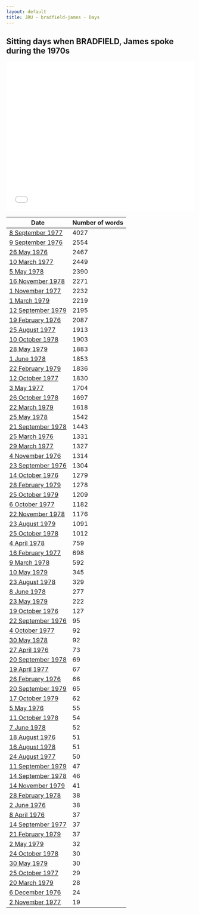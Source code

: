 ```yaml
---
layout: default
title: JRU - bradfield-james - Days
---
```

## Sitting days when BRADFIELD, James spoke during the 1970s

<iframe width="100%" height="400" frameborder="0" scrolling="no" src="//plot.ly/~wragge/1359.embed"></iframe>

| Date | Number of words |
|--------------|----------------|
|[8 September 1977](https://historichansard.net/hofreps/1977/19770908_reps_30_hor106/)|4027|
|[9 September 1976](https://historichansard.net/hofreps/1976/19760909_reps_30_hor100/)|2554|
|[26 May 1976](https://historichansard.net/hofreps/1976/19760526_reps_30_hor99/)|2467|
|[10 March 1977](https://historichansard.net/hofreps/1977/19770310_reps_30_hor104/)|2449|
|[5 May 1978](https://historichansard.net/hofreps/1978/19780505_reps_31_hor109/)|2390|
|[16 November 1978](https://historichansard.net/hofreps/1978/19781116_reps_31_hor112/)|2271|
|[1 November 1977](https://historichansard.net/hofreps/1977/19771101_reps_30_hor107/)|2232|
|[1 March 1979](https://historichansard.net/hofreps/1979/19790301_reps_31_hor113/)|2219|
|[12 September 1979](https://historichansard.net/hofreps/1979/19790912_reps_31_hor115/)|2195|
|[19 February 1976](https://historichansard.net/hofreps/1976/19760219_reps_30_hor98/)|2087|
|[25 August 1977](https://historichansard.net/hofreps/1977/19770825_reps_30_hor106/)|1913|
|[10 October 1978](https://historichansard.net/hofreps/1978/19781010_reps_31_hor111/)|1903|
|[28 May 1979](https://historichansard.net/hofreps/1979/19790528_reps_31_hor114/)|1883|
|[1 June 1978](https://historichansard.net/hofreps/1978/19780601_reps_31_hor109/)|1853|
|[22 February 1979](https://historichansard.net/hofreps/1979/19790222_reps_31_hor113/)|1836|
|[12 October 1977](https://historichansard.net/hofreps/1977/19771012_reps_30_hor107/)|1830|
|[3 May 1977](https://historichansard.net/hofreps/1977/19770503_reps_30_hor105/)|1704|
|[26 October 1978](https://historichansard.net/hofreps/1978/19781026_reps_31_hor111/)|1697|
|[22 March 1979](https://historichansard.net/hofreps/1979/19790322_reps_31_hor113/)|1618|
|[25 May 1978](https://historichansard.net/hofreps/1978/19780525_reps_31_hor109/)|1542|
|[21 September 1978](https://historichansard.net/hofreps/1978/19780921_reps_31_hor110/)|1443|
|[25 March 1976](https://historichansard.net/hofreps/1976/19760325_reps_30_hor98/)|1331|
|[29 March 1977](https://historichansard.net/hofreps/1977/19770329_reps_30_hor104/)|1327|
|[4 November 1976](https://historichansard.net/hofreps/1976/19761104_reps_30_hor101/)|1314|
|[23 September 1976](https://historichansard.net/hofreps/1976/19760923_reps_30_hor100/)|1304|
|[14 October 1976](https://historichansard.net/hofreps/1976/19761014_reps_30_hor101/)|1279|
|[28 February 1979](https://historichansard.net/hofreps/1979/19790228_reps_31_hor113/)|1278|
|[25 October 1979](https://historichansard.net/hofreps/1979/19791025_reps_31_hor116/)|1209|
|[6 October 1977](https://historichansard.net/hofreps/1977/19771006_reps_30_hor106/)|1182|
|[22 November 1978](https://historichansard.net/hofreps/1978/19781122_reps_31_hor112/)|1176|
|[23 August 1979](https://historichansard.net/hofreps/1979/19790823_reps_31_hor115/)|1091|
|[25 October 1978](https://historichansard.net/hofreps/1978/19781025_reps_31_hor111/)|1012|
|[4 April 1978](https://historichansard.net/hofreps/1978/19780404_reps_31_hor108/)|759|
|[16 February 1977](https://historichansard.net/hofreps/1977/19770216_reps_30_hor103/)|698|
|[9 March 1978](https://historichansard.net/hofreps/1978/19780309_reps_31_hor108/)|592|
|[10 May 1979](https://historichansard.net/hofreps/1979/19790510_reps_31_hor114/)|345|
|[23 August 1978](https://historichansard.net/hofreps/1978/19780823_reps_31_hor110/)|329|
|[8 June 1978](https://historichansard.net/hofreps/1978/19780608_reps_31_hor109/)|277|
|[23 May 1979](https://historichansard.net/hofreps/1979/19790523_reps_31_hor114/)|222|
|[19 October 1976](https://historichansard.net/hofreps/1976/19761019_reps_30_hor101/)|127|
|[22 September 1976](https://historichansard.net/hofreps/1976/19760922_reps_30_hor100/)|95|
|[4 October 1977](https://historichansard.net/hofreps/1977/19771004_reps_30_hor106/)|92|
|[30 May 1978](https://historichansard.net/hofreps/1978/19780530_reps_31_hor109/)|92|
|[27 April 1976](https://historichansard.net/hofreps/1976/19760427_reps_30_hor99/)|73|
|[20 September 1978](https://historichansard.net/hofreps/1978/19780920_reps_31_hor110/)|69|
|[19 April 1977](https://historichansard.net/hofreps/1977/19770419_reps_30_hor104/)|67|
|[26 February 1976](https://historichansard.net/hofreps/1976/19760226_reps_30_hor98/)|66|
|[20 September 1979](https://historichansard.net/hofreps/1979/19790920_reps_31_hor115/)|65|
|[17 October 1979](https://historichansard.net/hofreps/1979/19791017_reps_31_hor116/)|62|
|[5 May 1976](https://historichansard.net/hofreps/1976/19760505_reps_30_hor99/)|55|
|[11 October 1978](https://historichansard.net/hofreps/1978/19781011_reps_31_hor111/)|54|
|[7 June 1978](https://historichansard.net/hofreps/1978/19780607_reps_31_hor109/)|52|
|[18 August 1976](https://historichansard.net/hofreps/1976/19760818_reps_30_hor100/)|51|
|[16 August 1978](https://historichansard.net/hofreps/1978/19780816_reps_31_hor110/)|51|
|[24 August 1977](https://historichansard.net/hofreps/1977/19770824_reps_30_hor106/)|50|
|[11 September 1979](https://historichansard.net/hofreps/1979/19790911_reps_31_hor115/)|47|
|[14 September 1978](https://historichansard.net/hofreps/1978/19780914_reps_31_hor110/)|46|
|[14 November 1979](https://historichansard.net/hofreps/1979/19791114_reps_31_hor116/)|41|
|[28 February 1978](https://historichansard.net/hofreps/1978/19780228_reps_31_hor108/)|38|
|[2 June 1976](https://historichansard.net/hofreps/1976/19760602_reps_30_hor99/)|38|
|[8 April 1976](https://historichansard.net/hofreps/1976/19760408_reps_30_hor98/)|37|
|[14 September 1977](https://historichansard.net/hofreps/1977/19770914_reps_30_hor106/)|37|
|[21 February 1979](https://historichansard.net/hofreps/1979/19790221_reps_31_hor113/)|37|
|[2 May 1979](https://historichansard.net/hofreps/1979/19790502_reps_31_hor114/)|32|
|[24 October 1978](https://historichansard.net/hofreps/1978/19781024_reps_31_hor111/)|30|
|[30 May 1979](https://historichansard.net/hofreps/1979/19790530_reps_31_hor114/)|30|
|[25 October 1977](https://historichansard.net/hofreps/1977/19771025_reps_30_hor107/)|29|
|[20 March 1979](https://historichansard.net/hofreps/1979/19790320_reps_31_hor113/)|28|
|[6 December 1976](https://historichansard.net/hofreps/1976/19761206_reps_30_hor102/)|24|
|[2 November 1977](https://historichansard.net/hofreps/1977/19771102_reps_30_hor107/)|19|
